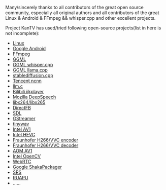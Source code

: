 Many/sincerely thanks to all contributors of the great open source community, especially all original authors and all contributors of the great Linux & Android & FFmpeg && whisper.cpp and other excellent projects.

Project KanTV has used/tried following open-source projects(list in here is not incomplete):

<ul>
     <li><a href="https://github.com/torvalds/linux"     target="_blank">Linux</a></li>
     <li><a href="https://blog.google/products/android/" target="_blank" rel="noopener">Google Android</a></li>
     <li><a href="http://ffmpeg.org/" target="_blank" rel="noopener">FFmpeg</a></li>
     <li><a href="https://github.com/ggerganov/ggml" target="_blank" rel="noopener">GGML</a></li>
     <li><a href="https://github.com/ggerganov/whisper.cpp" target="_blank" rel="noopener">GGML whisper.cpp</a></li>
     <li><a href="https://github.com/ggerganov/llama.cpp" target="_blank" rel="noopener">GGML llama.cpp</a></li>
     <li><a href="https://github.com/leejet/stable-diffusion.cpp" target="_blank" rel="noopener">stablediffusion.cpp</a></li>
     <li><a href="https://github.com/Tencent/ncnn" target="_blank" rel="noopener">Tencent ncnn</a></li>
     <li><a href="https://github.com/karpathy/llm.c" target="_blank">llm.c</a></li>
     <li><a href="https://github.com/bilibili/ijkplayer" target="_blank" rel="noopener">Bilibili ijkplayer</a></li>
     <li><a href="https://github.com/mozilla/DeepSpeech" target="_blank" rel="noopener">Mozilla DeepSpeech</a></li>
     <li><a href="https://www.videolan.org/vlc/" target="_blank" rel="noopener">libx264/libx265</a></li>
     <li><a href="https://github.com/deniskropp/DirectFB" target="_blank" rel="noopener">DirectFB</a></li>
     <li><a href="https://www.libsdl.org/" target="_blank" rel="noopener">SDL</a></li>
     <li><a href="https://gstreamer.freedesktop.org/" target="_blank" rel="noopener">GStreamer</a></li>
     <li><a href="https://github.com/mhroth/tinywav/" target="_blank" rel="noopener">tinywav</a></li>
     <li><a href="https://www.intel.com/content/www/us/en/developer/articles/technical/scalable-video-technology.html" target="_blank" rel="noopener">Intel AV1</a></li>
     <li><a href="https://www.intel.com/content/www/us/en/developer/articles/technical/scalable-video-technology.html" target="_blank" rel="noopener">Intel HEVC</a></li>
     <li><a href="https://github.com/fraunhoferhhi/vvenc" target="_blank" rel="noopener">Fraunhofer H266/VVC encoder</a></li>
     <li><a href="https://github.com/fraunhoferhhi/vvdec" target="_blank" rel="noopener">Fraunhofer H266/VVC decoder</a></li>
     <li><a href="https://aomedia.org/" target="_blank" rel="noopener">AOM AV1</a></li>
     <li><a href="https://opencv.org/" target="_blank" rel="noopener">Intel OpenCV</a></li>
     <li><a href="https://webrtc.github.io/webrtc-org/start/" target="_blank" rel="noopener">WebRTC</a></li>
     <li><a href="https://github.com/shaka-project/shaka-packager" target="_blank" rel="noopener">Google ShakaPackager</a></li>
     <li><a href="https://github.com/ossrs/srs" target="_blank" rel="noopener">SRS</a></li>
     <li><a href="https://github.com/nihui/ruapu" target="_blank" rel="noopener">RUAPU</a></li>
     <li>......</li>
</ul>
